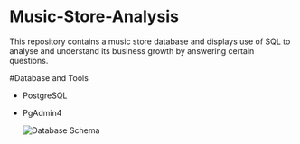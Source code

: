 # Music-Store-Analysis
This repository contains a music store database and displays use of SQL to analyse and understand its business growth by answering certain questions.

#Database and Tools
- PostgreSQL
- PgAdmin4

  ![Database Schema](https://github.com/user-attachments/assets/532dfa09-d047-4054-aab4-64839f3ce9a8)
